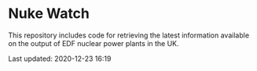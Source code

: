 # Nuke Watch

This repository includes code for retrieving the latest information available on the output of EDF nuclear power plants in the UK.

Last updated: 2020-12-23 16:19